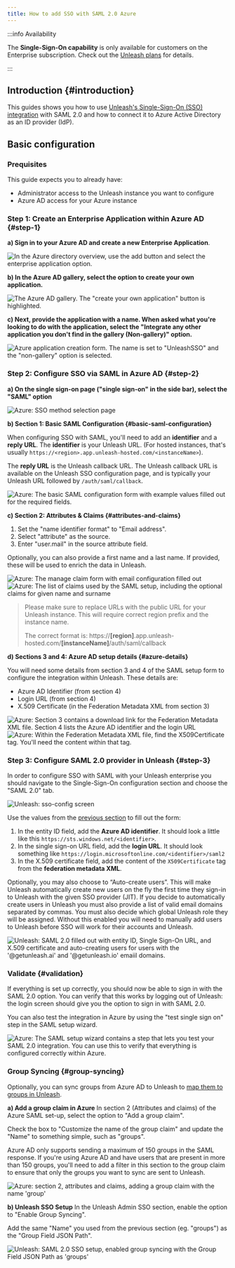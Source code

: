 ```yaml
---
title: How to add SSO with SAML 2.0 Azure
---
```


:::info Availability

The **Single-Sign-On capability** is only available for customers on the Enterprise subscription. Check out the [Unleash plans](https://www.getunleash.io/plans) for details.

:::

## Introduction {#introduction}

This guides shows you how to use [Unleash's Single-Sign-On (SSO) integration](../reference/sso.md) with SAML 2.0 and how to connect it to Azure Active Directory as an ID provider (IdP).

## Basic configuration

### Prequisites

This guide expects you to already have:

- Administrator access to the Unleash instance you want to configure
- Azure AD access for your Azure instance

### Step 1: Create an Enterprise Application within Azure AD {#step-1}

**a) Sign in to your Azure AD and create a new Enterprise Application**.

![In the Azure directory overview, use the add button and select the enterprise application option.](/img/sso-azure-saml-add-enterprise-app.png)

**b) In the Azure AD gallery, select the option to create your own application.**

![The Azure AD gallery. The "create your own application" button is highlighted.](/img/sso-azure-saml-create-own-app.png)

**c) Next, provide the application with a name. When asked what you're looking to do with the application, select the "Integrate any other application you don't find in the gallery (Non-gallery)" option.**

![Azure application creation form. The name is set to "UnleashSSO" and the "non-gallery" option is selected.](/img/sso-azure-saml-name-app.png)

### Step 2: Configure SSO via SAML in Azure AD {#step-2}

**a) On the single sign-on page ("single sign-on" in the side bar), select the "SAML" option**

![Azure: SSO method selection page](/img/sso-azure-saml-saml-choice.png)

**b) Section 1: Basic SAML Configuration {#basic-saml-configuration}**

When configuring SSO with SAML, you'll need to add an **identifier** and a **reply URL**.
The **identifier** is your Unleash URL. (For hosted instances, that's usually `https://<region>.app.unleash-hosted.com/<instanceName>`).

The **reply URL** is the Unleash callback URL. The Unleash callback URL is available on the Unleash SSO configuration page, and is typically your Unleash URL followed by `/auth/saml/callback`.

![Azure: The basic SAML configuration form with example values filled out for the required fields.](/img/sso-azure-saml-section-one.png)

**c) Section 2: Attributes & Claims {#attributes-and-claims}**

1. Set the "name identifier format" to "Email address".
2. Select "attribute" as the source.
3. Enter "user.mail" in the source attribute field.

Optionally, you can also provide a first name and a last name. If provided, these will be used to enrich the data in Unleash.

![Azure: The manage claim form with email configuration filled out](/img/sso-azure-saml-unique-id-email-id.png)
![Azure: The list of claims used by the SAML setup, including the optional claims for given name and surname](/img/sso-azure-saml-attributes-claim.png)

> Please make sure to replace URLs with the public URL for your Unleash instance. This will require correct region prefix and the instance name.
>
> The correct format is: https://**[region]**.app.unleash-hosted.com/**[instanceName]**/auth/saml/callback

**d) Sections 3 and 4: Azure AD setup details {#azure-details}**

You will need some details from section 3 and 4 of the SAML setup form to configure the integration within Unleash. These details are:
- Azure AD Identifier (from section 4)
- Login URL (from section 4)
- X.509 Certificate (in the Federation Metadata XML from section 3)

![Azure: Section 3 contains a download link for the Federation Metadata XML file. Section 4 lists the Azure AD identifier and the login URL](/img/sso-azure-saml-azure-details.png)
![Azure: Within the Federation Metadata XML file, find the `X509Certificate` tag. You'll need the content within that tag.](/img/sso-azure-saml-x509cert.png)

### Step 3: Configure SAML 2.0 provider in Unleash {#step-3}

In order to configure SSO with SAML with your Unleash enterprise you should navigate to the Single-Sign-On configuration section and choose the "SAML 2.0" tab.

![Unleash: sso-config screen](/img/sso-configure-saml.png)

Use the values from the [previous section](#azure-details) to fill out the form:
1. In the entity ID field, add the **Azure AD identifier**. It should look a little like this `https://sts.windows.net/<identifier>`.
2. In the single sign-on URL field, add the **login URL**. It should look something like `https://login.microsoftonline.com/<identifier>/saml2`
3. In the X.509 certificate field, add the content of the `X509Certificate` tag from the **federation metadata XML**.

Optionally, you may also choose to “Auto-create users”. This will make Unleash automatically create new users on the fly the first time they sign-in to Unleash with the given SSO provider (JIT). If you decide to automatically create users in Unleash you must also provide a list of valid email domains separated by commas. You must also decide which global Unleash role they will be assigned. Without this enabled you will need to manually add users to Unleash before SSO will work for their accounts and Unleash.

![Unleash: SAML 2.0 filled out with entity ID, Single Sign-On URL, and X.509 certificate and auto-creating users for users with the '@getunleash.ai' and '@getunleash.io' emaiil domains.](/img/sso-azure-saml-unleash-config.png)

### Validate {#validation}

If everything is set up correctly, you should now be able to sign in with the SAML 2.0 option. You can verify that this works by logging out of Unleash: the login screen should give you the option to sign in with SAML 2.0.

You can also test the integration in Azure by using the "test single sign on" step in the SAML setup wizard.

![Azure: The SAML setup wizard contains a step that lets you test your SAML 2.0 integration. You can use this to verify that everything is configured correctly within Azure.](/img/sso-azure-saml-test-user.png)

### Group Syncing {#group-syncing}

Optionally, you can sync groups from Azure AD to Unleash to [map them to groups in Unleash](../how-to/how-to-set-up-group-sso-sync.md).

**a) Add a group claim in Azure**
In section 2 (Attributes and claims) of the Azure SAML set-up, select the option to "Add a group claim".

Check the box to "Customize the name of the group claim" and update the "Name" to something simple, such as "groups".

Azure AD only supports sending a maximum of 150 groups in the SAML response. If you're using Azure AD and have users that are present in more than 150 groups, you'll need to add a filter in this section to the group claim to ensure that only the groups you want to sync are sent to Unleash.

![Azure: section 2, attributes and claims, adding a group claim with the name 'group'](/img/sso-azure-saml-group-setup.png)


**b) Unleash SSO Setup**
In the Unleash Admin SSO section, enable the option to "Enable Group Syncing".

Add the same "Name" you used from the previous section (eg. "groups") as the "Group Field JSON Path".

![Unleash: SAML 2.0 SSO setup, enabled group syncing with the Group Field JSON Path as 'groups'](/img/sso-azure-saml-unleash-group-settings.png)